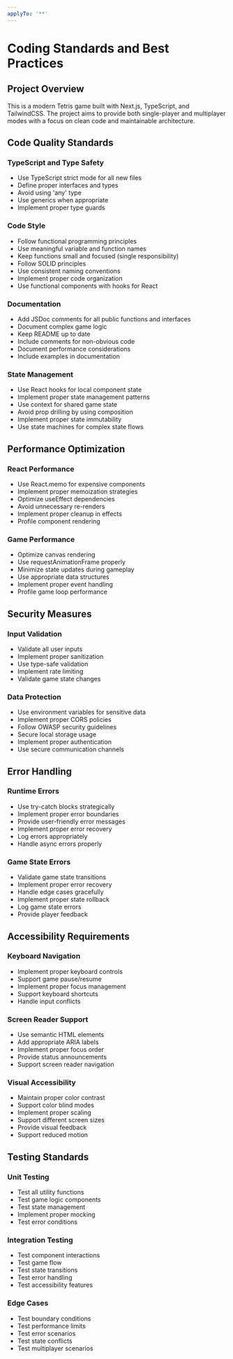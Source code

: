 ```yaml
---
applyTo: '**'
---
```

# Coding Standards and Best Practices

## Project Overview
This is a modern Tetris game built with Next.js, TypeScript, and TailwindCSS. The project aims to provide both single-player and multiplayer modes with a focus on clean code and maintainable architecture.

## Code Quality Standards
### TypeScript and Type Safety
- Use TypeScript strict mode for all new files
- Define proper interfaces and types
- Avoid using 'any' type
- Use generics when appropriate
- Implement proper type guards

### Code Style
- Follow functional programming principles
- Use meaningful variable and function names
- Keep functions small and focused (single responsibility)
- Follow SOLID principles
- Use consistent naming conventions
- Implement proper code organization
- Use functional components with hooks for React

### Documentation
- Add JSDoc comments for all public functions and interfaces
- Document complex game logic
- Keep README up to date
- Include comments for non-obvious code
- Document performance considerations
- Include examples in documentation

### State Management
- Use React hooks for local component state
- Implement proper state management patterns
- Use context for shared game state
- Avoid prop drilling by using composition
- Implement proper state immutability
- Use state machines for complex state flows

## Performance Optimization
### React Performance
- Use React.memo for expensive components
- Implement proper memoization strategies
- Optimize useEffect dependencies
- Avoid unnecessary re-renders
- Implement proper cleanup in effects
- Profile component rendering

### Game Performance
- Optimize canvas rendering
- Use requestAnimationFrame properly
- Minimize state updates during gameplay
- Use appropriate data structures
- Implement proper event handling
- Profile game loop performance

## Security Measures
### Input Validation
- Validate all user inputs
- Implement proper sanitization
- Use type-safe validation
- Implement rate limiting
- Validate game state changes

### Data Protection
- Use environment variables for sensitive data
- Implement proper CORS policies
- Follow OWASP security guidelines
- Secure local storage usage
- Implement proper authentication
- Use secure communication channels

## Error Handling
### Runtime Errors
- Use try-catch blocks strategically
- Implement proper error boundaries
- Provide user-friendly error messages
- Implement proper error recovery
- Log errors appropriately
- Handle async errors properly

### Game State Errors
- Validate game state transitions
- Implement proper error recovery
- Handle edge cases gracefully
- Implement proper state rollback
- Log game state errors
- Provide player feedback

## Accessibility Requirements
### Keyboard Navigation
- Implement proper keyboard controls
- Support game pause/resume
- Implement proper focus management
- Support keyboard shortcuts
- Handle input conflicts

### Screen Reader Support
- Use semantic HTML elements
- Add appropriate ARIA labels
- Implement proper focus order
- Provide status announcements
- Support screen reader navigation

### Visual Accessibility
- Maintain proper color contrast
- Support color blind modes
- Implement proper scaling
- Support different screen sizes
- Provide visual feedback
- Support reduced motion

## Testing Standards
### Unit Testing
- Test all utility functions
- Test game logic components
- Test state management
- Implement proper mocking
- Test error conditions

### Integration Testing
- Test component interactions
- Test game flow
- Test state transitions
- Test error handling
- Test accessibility features

### Edge Cases
- Test boundary conditions
- Test performance limits
- Test error scenarios
- Test state conflicts
- Test multiplayer scenarios
